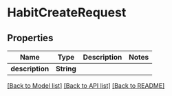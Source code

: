 # HabitCreateRequest

## Properties

Name | Type | Description | Notes
------------ | ------------- | ------------- | -------------
**description** | **String** |  | 

[[Back to Model list]](../README.md#documentation-for-models) [[Back to API list]](../README.md#documentation-for-api-endpoints) [[Back to README]](../README.md)


